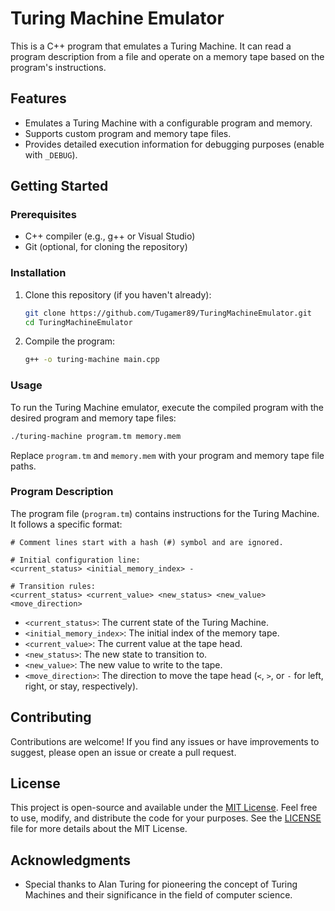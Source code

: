 # Turing Machine Emulator

This is a C++ program that emulates a Turing Machine. It can read a program description from a file and operate on a memory tape based on the program's instructions.

## Features

- Emulates a Turing Machine with a configurable program and memory.
- Supports custom program and memory tape files.
- Provides detailed execution information for debugging purposes (enable with `_DEBUG`).

## Getting Started

### Prerequisites

- C++ compiler (e.g., g++ or Visual Studio)
- Git (optional, for cloning the repository)

### Installation

1. Clone this repository (if you haven't already):

    ```bash
    git clone https://github.com/Tugamer89/TuringMachineEmulator.git
    cd TuringMachineEmulator
    ```

2. Compile the program:

    ```bash
    g++ -o turing-machine main.cpp
    ```

### Usage

To run the Turing Machine emulator, execute the compiled program with the desired program and memory tape files:

```bash
./turing-machine program.tm memory.mem
```

Replace `program.tm` and `memory.mem` with your program and memory tape file paths.

### Program Description
The program file (`program.tm`) contains instructions for the Turing Machine. It follows a specific format:

```
# Comment lines start with a hash (#) symbol and are ignored.

# Initial configuration line:
<current_status> <initial_memory_index> -

# Transition rules:
<current_status> <current_value> <new_status> <new_value> <move_direction>
```

- `<current_status>`: The current state of the Turing Machine.
- `<initial_memory_index>`: The initial index of the memory tape.
- `<current_value>`: The current value at the tape head.
- `<new_status>`: The new state to transition to.
- `<new_value>`: The new value to write to the tape.
- `<move_direction>`: The direction to move the tape head (`<`, `>`, or `-` for left, right, or stay, respectively).

## Contributing
Contributions are welcome! If you find any issues or have improvements to suggest, please open an issue or create a pull request.

## License

This project is open-source and available under the [MIT License](LICENSE). Feel free to use, modify, and distribute the code for your purposes. See the [LICENSE](LICENSE) file for more details about the MIT License.

## Acknowledgments
- Special thanks to Alan Turing for pioneering the concept of Turing Machines and their significance in the field of computer science.
